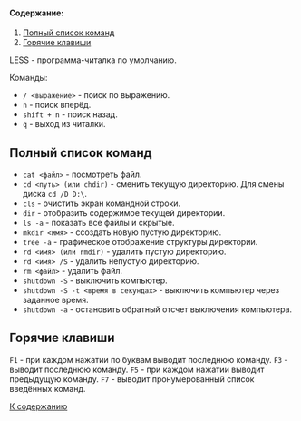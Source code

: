   #### Содержание:
1. [Полный список команд](#полный-список-команд)
2. [Горячие клавиши](#горячие-клавиши)

LESS - программа-читалка по умолчанию.

Команды:
* `/ <выражение>` - поиск по выражению.
* `n` - поиск вперёд.
* `shift + n` - поиск назад.
* `q` - выход из читалки.

## Полный список команд

* `cat <файл>` - посмотреть файл.
* `cd <путь> (или chdir)` - сменить текущую директорию. Для смены диска `cd /D D:\`.
* `cls` - очистить экран командной строки.
* `dir` - отобразить содержимое текущей директории.
* `ls -a` - показать все файлы и скрытые.
* `mkdir <имя>` - cсоздать новую пустую директорию. 
* `tree -a` - графическое отображение структуры директории.
* `rd <имя> (или rmdir)` - удалить пустую директорию.
* `rd <имя> /S` - удалить непустую директорию.
* `rm <файл>` - удалить файл.
* `shutdown -S` - выключить компьютер.
* `shutdown -S -t <время в секундах>` - выключить компьютер через заданное время.
* `shutdown -a` - остановить обратный отсчет выключения компьютера.

## Горячие клавиши

`F1` - при каждом нажатии по буквам выводит последнюю команду.
`F3` - выводит последнюю команду.
`F5` - при каждом нажатии выводит предыдущую команду.
`F7` - выводит пронумерованный список введённых команд.

[К содержанию](#содержание)
